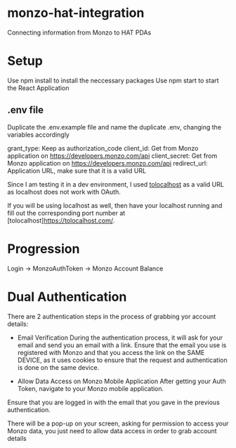 # monzo-hat-integration
Connecting information from Monzo to HAT PDAs

# Setup

Use npm install to install the neccessary packages
Use npm start to start the React Application

## .env file
Duplicate the .env.example file and name the duplicate .env, changing the variables accordingly

grant_type: Keep as authorization_code
client_id: Get from Monzo application on https://developers.monzo.com/api
client_secret: Get from Monzo application on https://developers.monzo.com/api
redirect_url: Application URL, make sure that it is a valid URL

Since I am testing it in a dev environment, I used [tolocalhost](https://tolocalhost.com/) as a valid URL as localhost does not work with OAuth. 

If you will be using localhost as well, then have your localhost running and fill out the corresponding port number at [tolocalhost]https://tolocalhost.com/. 

# Progression
Login -> MonzoAuthToken -> Monzo Account Balance

# Dual Authentication
There are 2 authentication steps in the process of grabbing yor account details:
- Email Verification
During the authentication process, it will ask for your email and send you an email with a link. Ensure that the email you use is registered with Monzo and that you access the link on the SAME DEVICE, as it uses cookies to ensure that the request and authentication is done on the same device. 

- Allow Data Access on Monzo Mobile Application
After getting your Auth Token, navigate to your Monzo mobile application. 

Ensure that you are logged in with the email that you gave in the previous authentication. 

There will be a pop-up on your screen, asking for permission to access your Monzo data, you just need to allow data access in order to grab account details


